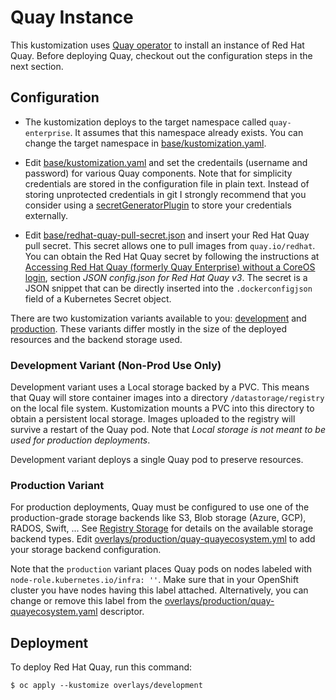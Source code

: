 # Quay Instance

This kustomization uses [Quay operator](https://github.com/redhat-cop/quay-operator) to install an instance of Red Hat Quay. Before deploying Quay, checkout out the configuration steps in the next section.

## Configuration

* The kustomization deploys to the target namespace called `quay-enterprise`. It assumes that this namespace already exists. You can change the target namespace in [base/kustomization.yaml](base/kustomization.yaml).

* Edit [base/kustomization.yaml](base/kustomization.yaml) and set the credentails (username and password) for various Quay components. Note that for simplicity credentials are stored in the configuration file in plain text. Instead of storing unprotected credentials in git I strongly recommend that you consider using a [secretGeneratorPlugin](https://github.com/kubernetes-sigs/kustomize/blob/master/examples/secretGeneratorPlugin.md) to store your credentials externally.

* Edit [base/redhat-quay-pull-secret.json](base/redhat-quay-pull-secret.json) and insert your Red Hat Quay pull secret. This secret allows one to pull images from `quay.io/redhat`. You can obtain the Red Hat Quay secret by following the instructions at [Accessing Red Hat Quay (formerly Quay Enterprise) without a CoreOS login](https://access.redhat.com/solutions/3533201), section *JSON config.json for Red Hat Quay v3*. The secret is a JSON snippet that can be directly inserted into the `.dockerconfigjson` field of a Kubernetes Secret object.

There are two kustomization variants available to you: [development](overlays/development) and [production](overlays/production). These variants differ mostly in the size of the deployed resources and the backend storage used.

### Development Variant (Non-Prod Use Only)

Development variant uses a Local storage backed by a PVC. This means that Quay will store container images into a directory `/datastorage/registry` on the local file system. Kustomization mounts a PVC into this directory to obtain a persistent local storage. Images uploaded to the registry will survive a restart of the Quay pod. Note that *Local storage is not meant to be used for production deployments*.

Development variant deploys a single Quay pod to preserve resources.

### Production Variant

For production deployments, Quay must be configured to use one of the production-grade storage backends like S3, Blob storage (Azure, GCP), RADOS, Swift, ... See [Registry Storage](https://github.com/redhat-cop/quay-operator/blob/master/docs/storage.md) for details on the available storage backend types. Edit [overlays/production/quay-quayecosystem.yml](overlays/production/quay-quayecosystem.yml) to add your storage backend configuration.

Note that the `production` variant places Quay pods on nodes labeled with `node-role.kubernetes.io/infra: ''`. Make sure that in your OpenShift cluster you have nodes having this label attached. Alternatively, you can change or remove this label from the [overlays/production/quay-quayecosystem.yaml](overlays/production/quay-quayecosystem.yaml) descriptor.

## Deployment

To deploy Red Hat Quay, run this command:

```
$ oc apply --kustomize overlays/development
```
